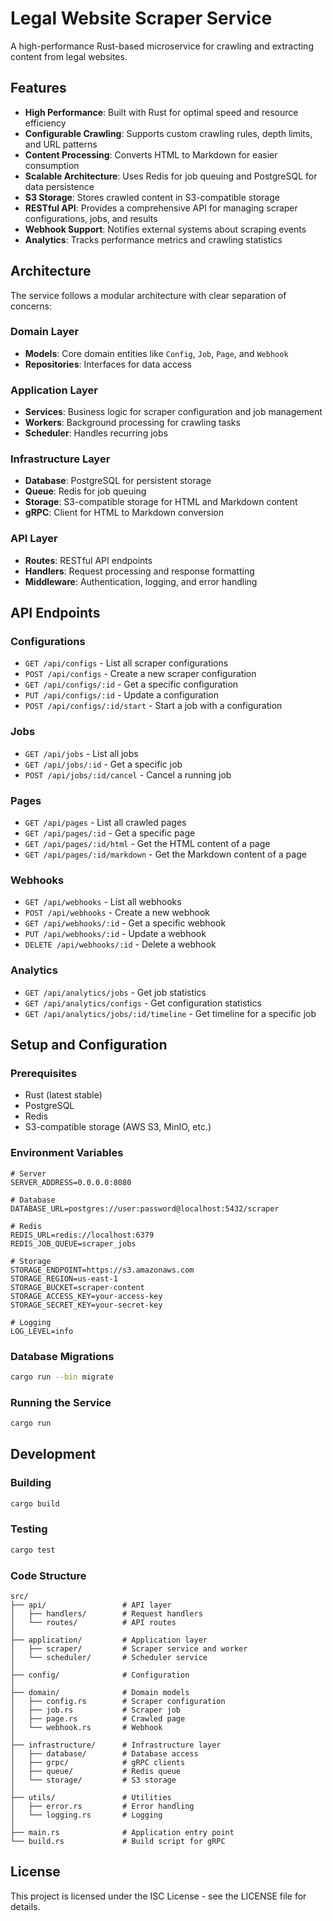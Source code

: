 # Legal Website Scraper Service

A high-performance Rust-based microservice for crawling and extracting content from legal websites.

## Features

- **High Performance**: Built with Rust for optimal speed and resource efficiency
- **Configurable Crawling**: Supports custom crawling rules, depth limits, and URL patterns
- **Content Processing**: Converts HTML to Markdown for easier consumption
- **Scalable Architecture**: Uses Redis for job queuing and PostgreSQL for data persistence
- **S3 Storage**: Stores crawled content in S3-compatible storage
- **RESTful API**: Provides a comprehensive API for managing scraper configurations, jobs, and results
- **Webhook Support**: Notifies external systems about scraping events
- **Analytics**: Tracks performance metrics and crawling statistics

## Architecture

The service follows a modular architecture with clear separation of concerns:

### Domain Layer
- **Models**: Core domain entities like `Config`, `Job`, `Page`, and `Webhook`
- **Repositories**: Interfaces for data access

### Application Layer
- **Services**: Business logic for scraper configuration and job management
- **Workers**: Background processing for crawling tasks
- **Scheduler**: Handles recurring jobs

### Infrastructure Layer
- **Database**: PostgreSQL for persistent storage
- **Queue**: Redis for job queuing
- **Storage**: S3-compatible storage for HTML and Markdown content
- **gRPC**: Client for HTML to Markdown conversion

### API Layer
- **Routes**: RESTful API endpoints
- **Handlers**: Request processing and response formatting
- **Middleware**: Authentication, logging, and error handling

## API Endpoints

### Configurations
- `GET /api/configs` - List all scraper configurations
- `POST /api/configs` - Create a new scraper configuration
- `GET /api/configs/:id` - Get a specific configuration
- `PUT /api/configs/:id` - Update a configuration
- `POST /api/configs/:id/start` - Start a job with a configuration

### Jobs
- `GET /api/jobs` - List all jobs
- `GET /api/jobs/:id` - Get a specific job
- `POST /api/jobs/:id/cancel` - Cancel a running job

### Pages
- `GET /api/pages` - List all crawled pages
- `GET /api/pages/:id` - Get a specific page
- `GET /api/pages/:id/html` - Get the HTML content of a page
- `GET /api/pages/:id/markdown` - Get the Markdown content of a page

### Webhooks
- `GET /api/webhooks` - List all webhooks
- `POST /api/webhooks` - Create a new webhook
- `GET /api/webhooks/:id` - Get a specific webhook
- `PUT /api/webhooks/:id` - Update a webhook
- `DELETE /api/webhooks/:id` - Delete a webhook

### Analytics
- `GET /api/analytics/jobs` - Get job statistics
- `GET /api/analytics/configs` - Get configuration statistics
- `GET /api/analytics/jobs/:id/timeline` - Get timeline for a specific job

## Setup and Configuration

### Prerequisites
- Rust (latest stable)
- PostgreSQL
- Redis
- S3-compatible storage (AWS S3, MinIO, etc.)

### Environment Variables
```
# Server
SERVER_ADDRESS=0.0.0.0:8080

# Database
DATABASE_URL=postgres://user:password@localhost:5432/scraper

# Redis
REDIS_URL=redis://localhost:6379
REDIS_JOB_QUEUE=scraper_jobs

# Storage
STORAGE_ENDPOINT=https://s3.amazonaws.com
STORAGE_REGION=us-east-1
STORAGE_BUCKET=scraper-content
STORAGE_ACCESS_KEY=your-access-key
STORAGE_SECRET_KEY=your-secret-key

# Logging
LOG_LEVEL=info
```

### Database Migrations
```bash
cargo run --bin migrate
```

### Running the Service
```bash
cargo run
```

## Development

### Building
```bash
cargo build
```

### Testing
```bash
cargo test
```

### Code Structure
```
src/
├── api/                 # API layer
│   ├── handlers/        # Request handlers
│   └── routes/          # API routes
│
├── application/         # Application layer
│   ├── scraper/         # Scraper service and worker
│   └── scheduler/       # Scheduler service
│
├── config/              # Configuration
│
├── domain/              # Domain models
│   ├── config.rs        # Scraper configuration
│   ├── job.rs           # Scraper job
│   ├── page.rs          # Crawled page
│   └── webhook.rs       # Webhook
│
├── infrastructure/      # Infrastructure layer
│   ├── database/        # Database access
│   ├── grpc/            # gRPC clients
│   ├── queue/           # Redis queue
│   └── storage/         # S3 storage
│
├── utils/               # Utilities
│   ├── error.rs         # Error handling
│   └── logging.rs       # Logging
│
├── main.rs              # Application entry point
└── build.rs             # Build script for gRPC
```

## License

This project is licensed under the ISC License - see the LICENSE file for details. 